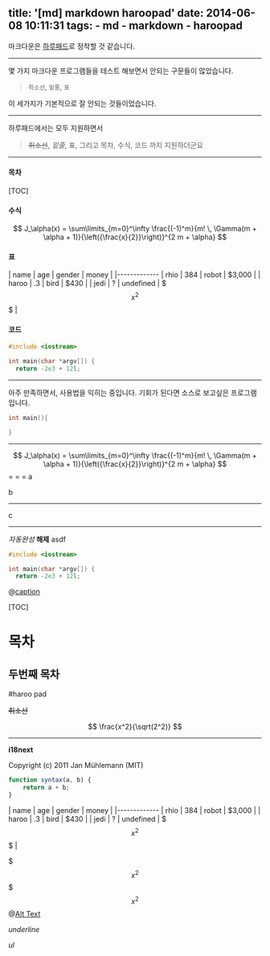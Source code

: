title: '[md] markdown haroopad'
date: 2014-06-08 10:11:31
tags:
	- md
	- markdown
	- haroopad
---



마크다운은 [하루패드](http://pad.haroopress.com)로 정착할 것 같습니다.

---
몇 가지 마크다운 프로그램들을 테스트 해보면서 안되는 구문들이 많았습니다.  
> `취소선`, `밑줄`, `표`      

이 세가지가 기본적으로 잘 안되는 것들이었습니다.
- - -
하루패드에서는 모두 지원하면서
>  ~~취소선~~, _밑줄_, 표, 그리고 목차, 수식, 코드 까지 지원하더군요
- - -  

#### 목차
[TOC]


#### 수식
$$
J_\alpha(x) = \sum\limits_{m=0}^\infty \frac{(-1)^m}{m! \, \Gamma(m + \alpha + 1)}{\left({\frac{x}{2}}\right)}^{2 m + \alpha}
$$

#### 표
| name  | age | gender    | money  |
|-------------
| rhio  | 384 | robot     | $3,000 |
| haroo | .3  | bird      | $430   |
| jedi  | ?   | undefined | $$$x^2$$$     |

#### 코드
```cpp
#include <iostream>

int main(char *argv[]) {
  return -2e3 + 12l;
```


- - -
아주 만족하면서, 사용법을 익히는 중입니다.
기회가 된다면 소스로 보고싶은 프로그램입니다.







```cpp
int main(){

}
```



- - -



$$
J_\alpha(x) = \sum\limits_{m=0}^\infty \frac{(-1)^m}{m! \, \Gamma(m + \alpha + 1)}{\left({\frac{x}{2}}\right)}^{2 m + \alpha}
$$
= = =
a



b  
- - -
c

* * *
_자동완성_ **해제**
asdf

```cpp
#include <iostream>

int main(char *argv[]) {
  return -2e3 + 12l;
```


@[caption](https://twitter.com/haroopad/status/337257711827841024)








[TOC]


# 목차
## 두번째 목차







#haroo pad

~~취소선~~


$$
\frac{x^2}{\sqrt(2^2)}
$$


- - -

**i18next**  

Copyright (c) 2011 Jan Mühlemann (MIT)



```Javascript
function syntax(a, b) {
    return a + b;
}
```

| name  | age | gender    | money  |
|-------------
| rhio  | 384 | robot     | $3,000 |
| haroo | .3  | bird      | $430   |
| jedi  | ?   | undefined | $$$x^2$$$     |

$$$x^2$$$
$$
x^2
$$
@[Alt Text](Content-URL "CSS")


_underline_

_ul_






